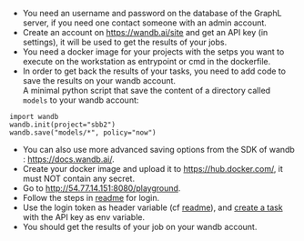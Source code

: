 - You need an username and password on the database of the GraphL server, if you need one contact someone with an admin account.  
- Create an account on https://wandb.ai/site and get an API key (in settings), it will be used to get the results of your jobs.  
- You need a docker image for your projects with the setps you want to execute on the workstation as entrypoint or cmd in the dockerfile.  
- In order to get back the results of your tasks, you need to add code to save the results on your wandb account.  
A minimal python script that save the content of a directory called `models` to your wandb account:  
```
import wandb  
wandb.init(project="sbb2")  
wandb.save("models/*", policy="now")
```  
- You can also use more advanced saving options from the SDK of wandb : https://docs.wandb.ai/.  
- Create your docker image and upload it to https://hub.docker.com/, it must NOT contain any secret.  
- Go to http://54.77.14.151:8080/playground.  
- Follow the steps in [readme](https://github.com/42-AI/ws-backend#readme) for login.  
- Use the login token as header variable (cf [readme](https://github.com/42-AI/ws-backend/tree/gs/doc/user-tutorial#create-a-machine-learning-task](https://github.com/42-AI/ws-backend/tree/gs/doc/user-tutorial#create-a-user))), and [create a task](https://github.com/42-AI/ws-backend/tree/gs/doc/user-tutorial#create-a-machine-learning-task) with the API key as env variable.  
- You should get the results of your job on your wandb account.  
